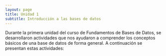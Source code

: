 ```yaml
---
layout: page
title: Unidad 1
subtitle: Introducción a las bases de datos
---
```


Durante la primera unidad del curso de Fundamentos de Bases de Datos, se desarrollaron actividades que nos ayudaron a comprender los conceptos básicos de una base de datos de forma general. A continuación se presentan estas actividades:
